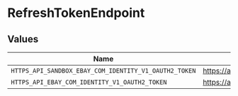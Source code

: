 # RefreshTokenEndpoint


## Values

| Name                                                  | Value                                                 |
| ----------------------------------------------------- | ----------------------------------------------------- |
| `HTTPS_API_SANDBOX_EBAY_COM_IDENTITY_V1_OAUTH2_TOKEN` | https://api.sandbox.ebay.com/identity/v1/oauth2/token |
| `HTTPS_API_EBAY_COM_IDENTITY_V1_OAUTH2_TOKEN`         | https://api.ebay.com/identity/v1/oauth2/token         |